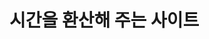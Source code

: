 # 시간을 환산해 주는 사이트

<img scr="https://user-images.githubusercontent.com/67817682/176365790-70440a24-37a8-43f0-ba4d-4435692a96d7.gif"> </img>
